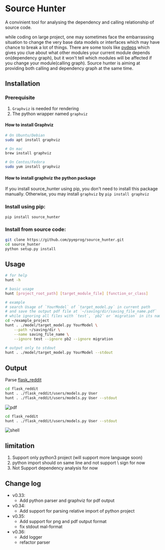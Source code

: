 # Source Hunter
A convinient tool for analysing the dependency and calling relationship of source code.

while coding on large project, one may sometimes face the embarrassing situation to change the very base data models 
or interfaces which may have chance to break a lot of things.
There are some tools like [pydeps](https://pydeps.readthedocs.io/en/latest/) which gives you clue about what other modules
your current module depends on(dependency graph), but it won't tell which modules will be affected if you change your
module(calling graph). Source hunter is aiming at providing both calling and dependency graph at the same time.

## Installation
### Prerequisite
1. `Graphviz` is needed for rendering
2. The python wrapper named `graphviz`
#### How to install Graphviz
```bash
# On Ubuntu/Debian
sudo apt install graphviz

# On mac
brew install graphviz 

# On Centos/Fedora
sudo yum install graphviz

```

#### How to install graphviz the python package
If you install source_hunter using pip, you don't need to install this package manually. Otherwise, you may install
`graphviz` by `pip install graphviz`

### Install using pip:
```bash
pip install source_hunter
```
 
### Install from source code:
```bash
git clone https://github.com/pyeprog/source_hunter.git
cd source_hunter
python setup.py install
```

## Usage
```bash
# for help
hunt -h

# basic usage 
hunt [project_root_path] [target_module_file] [function_or_class]

# example
# search Usage of `YourModel` of `target_model.py` in current path
# and save the output pdf file at `~/saving/dir/saving_file_name.pdf`
# while ignoring all files with `test`, `pb2` or `migration` in its names.
cd ~/example_project
hunt . ./model/target_model.py YourModel \
    --path ~/saving/dir \
    --name saving_file_name \
    --ignore test --ignore pb2 --ignore migration
    
# output only to stdout
hunt . ./model/target_model.py YourModel --stdout

```

## Output
Parse [flask_reddit](https://github.com/codelucas/flask_reddit)
```bash
cd flask_reddit
hunt . ./flask_reddit/users/models.py User
hunt . ./flask_reddit/users/models.py User --stdout

```
![pdf](https://github.com/pyeprog/source_hunter/blob/master/imgs/screen.png)


```bash
cd flask_reddit
hunt . ./flask_reddit/users/models.py User --stdout

```
![shell](https://github.com/pyeprog/source_hunter/blob/master/imgs/shell.png)

## limitation
1. Support only python3 project (will support more language soon)
2. python import should on same line and not support \ sign for now
3. Not Support dependency analysis for now


## Change log
- v0.33: 
    - Add python parser and graphviz for pdf output
- v0.34: 
    - Add support for parsing relative import of python project
- v0.35: 
    - Add support for png and pdf output format
    - fix stdout mal-format
- v0.36:
    - Add logger
    - refactor parser